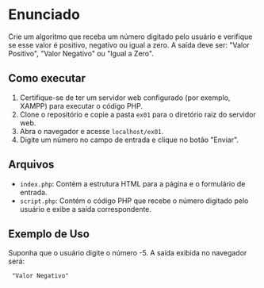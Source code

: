# Enunciado

Crie um algoritmo que receba um número digitado pelo usuário e verifique se esse valor é positivo, negativo ou igual a zero. A saída deve ser: "Valor Positivo", "Valor Negativo" ou "Igual a Zero".

## Como executar

1. Certifique-se de ter um servidor web configurado (por exemplo, XAMPP) para executar o código PHP.
2. Clone o repositório e copie a pasta `ex01` para o diretório raiz do servidor web.
3. Abra o navegador e acesse `localhost/ex01`.
4. Digite um número no campo de entrada e clique no botão "Enviar".

## Arquivos

- `index.php`: Contém a estrutura HTML para a página e o formulário de entrada.
- `script.php`: Contém o código PHP que recebe o número digitado pelo usuário e exibe a saída correspondente.

## Exemplo de Uso

Suponha que o usuário digite o número -5. A saída exibida no navegador será:

```html
 "Valor Negativo"
```